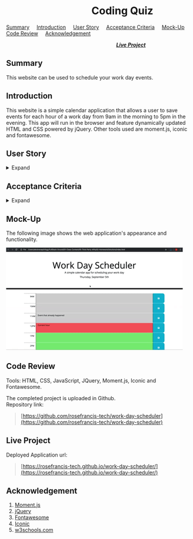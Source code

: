 # &nbsp; &nbsp; &nbsp; &nbsp; &nbsp; &nbsp; &nbsp; &nbsp; &nbsp; &nbsp; &nbsp; &nbsp; &nbsp; &nbsp; &nbsp; &nbsp; &nbsp; &nbsp;Coding Quiz  

[Summary](#Summary) &nbsp; &nbsp; [Introduction](#Introduction) &nbsp; &nbsp; [User Story](#User-Story) &nbsp; &nbsp; [Acceptance Criteria](#Acceptance-Criteria) &nbsp; &nbsp; [Mock-Up](#Mock-up) &nbsp; &nbsp; [Code Review](#Code-Review) &nbsp; &nbsp; [Acknowledgement](#Acknowledgement)  

 &nbsp; &nbsp; &nbsp; &nbsp; &nbsp; &nbsp; &nbsp; &nbsp; &nbsp; &nbsp; &nbsp; &nbsp; &nbsp; &nbsp; &nbsp; &nbsp; &nbsp; &nbsp; &nbsp; &nbsp;  &nbsp; &nbsp; &nbsp; &nbsp; &nbsp; &nbsp; &nbsp; &nbsp; &nbsp; &nbsp; &nbsp; &nbsp; &nbsp; &nbsp; &nbsp; &nbsp; &nbsp; &nbsp; [***Live Project***](#Live-Project)

## Summary 
This website can be used to schedule your work day events.

## Introduction
This website is a simple calendar application that allows a user to save events for each hour of a work day from 9am in the morning to 5pm in the evening. This app will run in the browser and feature dynamically updated HTML and CSS powered by jQuery. Other tools used are moment.js, iconic and fontawesome.

## User Story
<details>
<summary>Expand</summary>  

    AS AN employee with a busy schedule
    I WANT to add important events to a daily planner
    SO THAT I can manage my time effectively 
</details>

## Acceptance Criteria
<details>
<summary>Expand</summary>

    GIVEN I am using a daily planner to create a schedule
    WHEN I open the planner
    THEN the current day is displayed at the top of the calendar
    WHEN I scroll down
    THEN I am presented with time blocks for standard business hours
    WHEN I view the time blocks for that day
    THEN each time block is color-coded to indicate whether it is in the past, present, or future
    WHEN I click into a time block
    THEN I can enter an event
    WHEN I click the save button for that time block
    THEN the text for that event is saved in local storage
    WHEN I refresh the page
    THEN the saved events persist  
</details>

## Mock-Up
The following image shows the web application's appearance and functionality.

![Mock-up image](/assets/images/mock-up.gif "Mock-up image")

## Code Review

Tools: HTML, CSS, JavaScript, JQuery, Moment.js, Iconic and Fontawesome.
    
The completed project is uploaded in Github.  
Repository link:  
> [https://github.com/rosefrancis-tech/work-day-scheduler](https://github.com/rosefrancis-tech/work-day-scheduler)

## Live Project
Deployed Application url: 
> [https://rosefrancis-tech.github.io/work-day-scheduler/](https://rosefrancis-tech.github.io/work-day-scheduler/)

## Acknowledgement
1. [Moment.js](https://momentjs.com/ "momentjs.com")
2. [jQuery](https://jquery.com/ "jquery.com")
3. [Fontawesome](https://fontawesome.com/icons?m=free "fontawesome.com")
4. [Iconic](https://useiconic.com/open "useiconic.com")
5. [w3schools.com](https://www.w3schools.com/ "w3schools.com")


